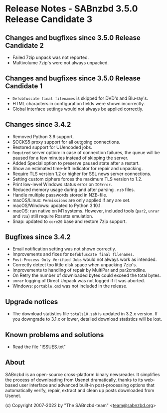 Release Notes - SABnzbd 3.5.0 Release Candidate 3
=========================================================

## Changes and bugfixes since 3.5.0 Release Candidate 2
- Failed 7zip unpack was not reported.
- Multivolume 7zip's were not always unpacked.

## Changes and bugfixes since 3.5.0 Release Candidate 1
- `Defobfuscate final filenames` is skipped for DVD's and Blu-ray's.
- HTML characters in configuration fields were shown incorrectly. 
- Global interface settings would not always be applied correctly.

## Changes since 3.4.2
- Removed Python 3.6 support.
- SOCKS5 proxy support for all outgoing connections.
- Restored support for UUencoded jobs.
- `Required` server option: in case of connection failures, the queue
  will be paused for a few minutes instead of skipping the server.
- Added Special option to preserve paused state after a restart.
- Show an estimated time-left indicator for repair and unpacking. 
- Require TLS version 1.2 or higher for SSL news server connections.
- Setting custom ciphers forces the maximum TLS version to 1.2.
- Print low-level Windows status error on `IOError`.
- Reduced memory usage during and after parsing `.nzb` files.
- Handle multiple passwords stored in NZB-file.
- macOS/Linux: `Permissions` are only applied if any are set.
- macOS/Windows: updated to Python 3.10.1.
- macOS: run native on M1 systems. However, included tools 
  (`par2`, `unrar` and `7za`) still require Rosetta emulation.
- Snap: updated to `core20` base and restore 7zip support.

## Bugfixes since 3.4.2
- Email notification setting was not shown correctly.
- Improvements and fixes for `Defobfuscate final filenames`.
- `Post-Process Only Verified Jobs` would not always work as intended.
- Correctly detect too little disk space when unpacking 7zip's.
- Improvements to handling of repair by MultiPar and par2cmdline.
- On Retry the number of downloaded bytes could exceed the total bytes.
- `unrar` logging of Direct Unpack was not logged if it was aborted.
- Windows: `portable.cmd` was not included in the release.

## Upgrade notices
- The download statistics file `totals10.sab` is updated in 3.2.x 
  version. If you downgrade to 3.1.x or lower, detailed download 
  statistics will be lost.

## Known problems and solutions
- Read the file "ISSUES.txt"

## About
  SABnzbd is an open-source cross-platform binary newsreader.
  It simplifies the process of downloading from Usenet dramatically, thanks
  to its web-based user interface and advanced built-in post-processing options
  that automatically verify, repair, extract and clean up posts downloaded
  from Usenet.

  (c) Copyright 2007-2022 by "The SABnzbd-team" \<team@sabnzbd.org\>
